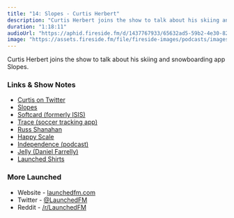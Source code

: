 ```yaml
---
title: "14: Slopes - Curtis Herbert"
description: "Curtis Herbert joins the show to talk about his skiing and snowboarding app Slopes."
duration: "1:18:11"
audioUrl: "https://aphid.fireside.fm/d/1437767933/65632ad5-59b2-4e30-82d1-13845dce07dd/c8e9720a-5b6a-4ecd-a053-01690bd8d1d2.mp3"
image: "https://assets.fireside.fm/file/fireside-images/podcasts/images/6/65632ad5-59b2-4e30-82d1-13845dce07dd/episodes/c/c8e9720a-5b6a-4ecd-a053-01690bd8d1d2/cover.jpg?v=1"
---
```


<p>Curtis Herbert joins the show to talk about his skiing and snowboarding app Slopes.</p>

<h3>Links &amp; Show Notes</h3>

<ul>
<li><a href="https://twitter.com/parrots" rel="nofollow">Curtis on Twitter</a></li>
<li><a href="https://getslopes.com" rel="nofollow">Slopes</a></li>
<li><a href="https://techcrunch.com/2014/09/03/isis-mobile-wallet-rebrands-to-softcard-to-distance-from-miltant-terror-group/" rel="nofollow">Softcard (formerly ISIS)</a></li>
<li><a href="https://www.traceup.com" rel="nofollow">Trace (soccer tracking app)</a></li>
<li><a href="https://twitter.com/russshanahan" rel="nofollow">Russ Shanahan</a></li>
<li><a href="https://happyscale.com" rel="nofollow">Happy Scale</a></li>
<li><a href="https://independence.fm" rel="nofollow">Independence (podcast)</a></li>
<li><a href="https://jellystyle.com/about" rel="nofollow">Jelly (Daniel Farrelly)</a></li>
<li><a href="https://cottonbureau.com/products/launched-podcast" rel="nofollow">Launched Shirts</a></li>
</ul>

<h3>More Launched</h3>

<ul>
<li>Website - <a href="https://launchedfm.com" rel="nofollow">launchedfm.com</a></li>
<li>Twitter - <a href="https://twitter.com/launchedfm" rel="nofollow">@LaunchedFM</a></li>
<li>Reddit - <a href="https://www.reddit.com/r/LaunchedFM/" rel="nofollow">/r/LaunchedFM</a></li>
</ul>

